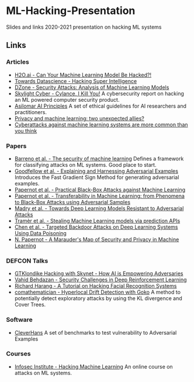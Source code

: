 # ML-Hacking-Presentation
Slides and links 2020-2021 presentation on hacking ML systems

## Links

### Articles
* [H2O.ai - Can Your Machine Learning Model Be Hacked?!](https://www.h2o.ai/blog/can-your-machine-learning-model-be-hacked/)
* [Towards Datascience - Hacking Super Intelligence](https://towardsdatascience.com/hacking-super-intelligence-af5fe1fe6e26)
* [DZone - Security Attacks: Analysis of Machine Learning Models](https://dzone.com/articles/security-attacks-analysis-of-machine-learning-mode)
* [Skylight Cyber - Cylance, I Kill You!](https://skylightcyber.com/2019/07/18/cylance-i-kill-you/) A cybersecurity report on hacking an ML powered computer security product.
* [Asilomar AI Principles](https://futureoflife.org/ai-principles/?cn-reloaded=1) A set of ethical guidelines for AI researchers and practitioners.
* [Privacy and machine learning: two unexpected allies?](http://www.cleverhans.io/privacy/2018/04/29/privacy-and-machine-learning.html)
* [Cyberattacks against machine learning systems are more common than you think](https://www.microsoft.com/security/blog/2020/10/22/cyberattacks-against-machine-learning-systems-are-more-common-than-you-think/)
### Papers
* [Barreno et al. - The security of machine learning](https://people.eecs.berkeley.edu/~adj/publications/paper-files/SecML-MLJ2010.pdf) Defines a framework for classifying attacks on ML systems. Good place to start.
* [Goodfellow et al. - Explaining and Harnessing Adversarial Examples](https://arxiv.org/pdf/1412.6572.pdf) Introduces the Fast Gradient Sign Method for generating adversarial examples.
* [Papernot et al. - Practical Black-Box Attacks against Machine Learning](https://arxiv.org/abs/1602.02697)
* [Papernot et al. - Transferability in Machine Learning: from Phenomena to Black-Box Attacks using Adversarial Samples](https://arxiv.org/abs/1605.07277)
* [Madry et al. - Towards Deep Learning Models Resistant to Adversarial Attacks](https://arxiv.org/pdf/1706.06083.pdf)
* [Tramèr et al. - Stealing Machine Learning models via prediction APIs](https://arxiv.org/pdf/1609.02943.pdf)
* [Chen et al. - Targeted Backdoor Attacks on Deep Learning Systems Using Data Poisoning](https://arxiv.org/pdf/1712.05526.pdf)
* [N. Papernot - A Marauder's Map of Security and Privacy in Machine Learning](https://arxiv.org/abs/1811.01134)

### DEFCON Talks
* [GTKlondike Hacking with Skynet - How AI is Empowering Adversaries](https://www.youtube.com/watch?v=1ATu9tC4b04)
* [Vahid Behdazan - Security Challenges in Deep Reinforcement Learning](https://www.youtube.com/watch?v=u5SPg9XDqGM)
* [Richard Harang - A Tutorial on Hacking Facial Recognition Systems](https://www.youtube.com/watch?v=b-lkYtprgVw)
* [comathematician - Hyperlocal Drift Detection with Goko](https://www.youtube.com/watch?v=-F-eCJHSw9s) A method to potentially detect exploratory attacks by using the KL divergence and Cover Trees.
### Software
* [CleverHans](https://github.com/tensorflow/cleverhans) A set of benchmarks to test vulnerability to Adversarial Examples
### Courses
* [Infosec Institute - Hacking Machine Learning](https://www.infosecinstitute.com/skills/courses/hacking-machine-learning/) An online course on attacks on ML systems.